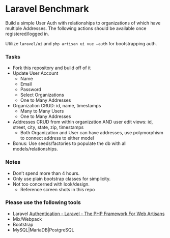 # Laravel Benchmark
Build a simple User Auth with relationships to organizations of which have multiple Addresses. 
The following actions should be available once registered/logged in.

Utilize `laravel/ui` and `php artisan ui vue —auth`  for bootstrapping auth.

### Tasks
- Fork this repository and build off of it
- Update User Account
    - Name
    - Email
    - Password
    - Select Organizations
    - One to Many Addresses
- Organization CRUD: id, name, timestamps
    - Many to Many Users
    - One to Many Addresses
- Addresses CRUD from within organization AND user edit views: id, street, city, state, zip, timestamps
    - Both Organization and User can have addresses, use polymorphism to connect address to either model
- Bonus: Use seeds/factories to populate the db with all models/relationships.

### Notes
- Don’t spend more than 4 hours.
- Only use plain bootstrap classes for simplicity.
- Not too concerned with look/design. 
    - Reference screen shots in this repo

### Please use the following tools
- Laravel [Authentication - Laravel - The PHP Framework For Web Artisans](https://laravel.com/docs/6.x/authentication)
- Mix/Webpack
- Bootstrap
- MySQL|MariaDB|PostgreSQL
